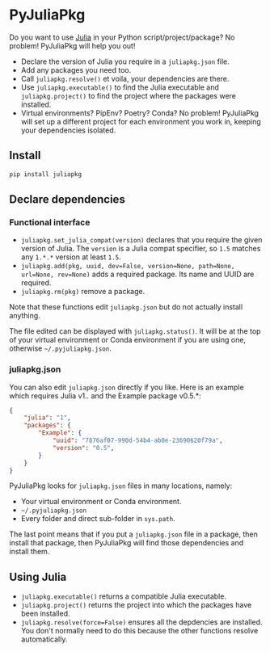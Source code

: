 # PyJuliaPkg

Do you want to use [Julia](https://julialang.org/) in your Python script/project/package?
No problem! PyJuliaPkg will help you out!
- Declare the version of Julia you require in a `juliapkg.json` file.
- Add any packages you need too.
- Call `juliapkg.resolve()` et voila, your dependencies are there.
- Use `juliapkg.executable()` to find the Julia executable and `juliapkg.project()` to
  find the project where the packages were installed.
- Virtual environments? PipEnv? Poetry? Conda? No problem! PyJuliaPkg will set up a
  different project for each environment you work in, keeping your dependencies isolated.

## Install

```sh
pip install juliapkg
```

## Declare dependencies

### Functional interface

- `juliapkg.set_julia_compat(version)` declares that you require the given version of Julia.
  The `version` is a Julia compat specifier, so `1.5` matches any `1.*.*` version at least
  `1.5`.
- `juliapkg.add(pkg, uuid, dev=False, version=None, path=None, url=None, rev=None)` adds
  a required package. Its name and UUID are required.
- `juliapkg.rm(pkg)` remove a package.

Note that these functions edit `juliapkg.json` but do not actually install anything.

The file edited can be displayed with `juliapkg.status()`. It will be at the top of your
virtual environment or Conda environment if you are using one, otherwise `~/.pyjuliapkg.json`.

### juliapkg.json

You can also edit `juliapkg.json` directly if you like. Here is an example which requires
Julia v1.*.* and the Example package v0.5.*:
```json
{
    "julia": "1",
    "packages": {
        "Example": {
            "uuid": "7876af07-990d-54b4-ab0e-23690620f79a",
            "version": "0.5",
        }
    }
}
```

PyJuliaPkg looks for `juliapkg.json` files in many locations, namely:
- Your virtual environment or Conda environment.
- `~/.pyjuliapkg.json`
- Every folder and direct sub-folder in `sys.path`.

The last point means that if you put a `juliapkg.json` file in a package, then install
that package, then PyJuliaPkg will find those dependencies and install them.

## Using Julia

- `juliapkg.executable()` returns a compatible Julia executable.
- `juliapkg.project()` returns the project into which the packages have been installed.
- `juliapkg.resolve(force=False)` ensures all the depdencies are installed. You don't
  normally need to do this because the other functions resolve automatically.
